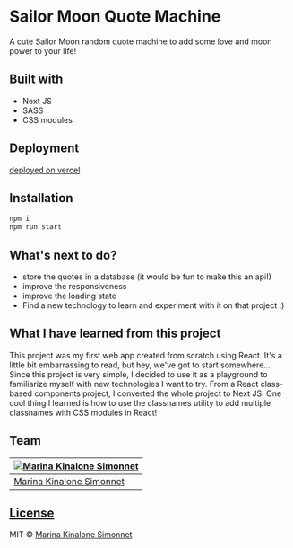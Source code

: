 # Sailor Moon Quote Machine
A cute Sailor Moon random quote machine to add some love and moon power to your life!
## Built with 
- Next JS
- SASS
- CSS modules

## Deployment
[deployed on vercel](https://sailor-moon-quote-machine.vercel.app/)
## Installation

```bash
npm i
npm run start
```
## What's next to do?
- store the quotes in a database (it would be fun to make this an api!)
- improve the responsiveness
- improve the loading state
- Find a new technology to learn and experiment with it on that project :)
## What I have learned from this project
This project was my first web app created from scratch using React. It's a little bit embarrassing to read, but hey, we've got to start somewhere... Since this project is very simple, I decided to use it as a playground to familiarize myself with new technologies I want to try. From a React class-based components project, I converted the whole project to Next JS.
One cool thing I learned is how to use the classnames utility to add multiple classnames with CSS modules in React!
## Team

[![Marina Kinalone Simonnet](https://avatars.githubusercontent.com/u/63544936?v=3&s=144)](https://github.com/marinakinalone) |
---|
[Marina Kinalone Simonnet](https://github.com/marinakinalone) |

## [License](https://github.com/marinakinalone/sailor-moon-quote-machine/blob/main/LICENSE.txt)

MIT © [Marina Kinalone Simonnet](https://github.com/marinakinalone)

